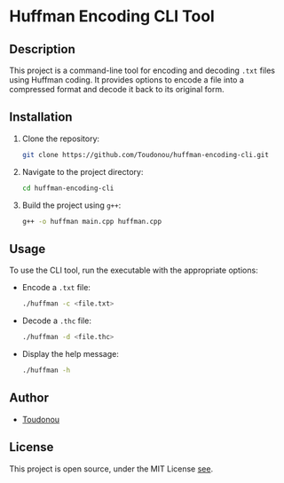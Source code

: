 # Huffman Encoding CLI Tool

## Description
This project is a command-line tool for encoding and decoding `.txt` files using Huffman coding. It provides options to encode a file into a compressed format and decode it back to its original form.

## Installation
1. Clone the repository:
    ```sh
    git clone https://github.com/Toudonou/huffman-encoding-cli.git
    ```
2. Navigate to the project directory:
    ```sh
    cd huffman-encoding-cli
    ```
3. Build the project using `g++`:
    ```sh
    g++ -o huffman main.cpp huffman.cpp
    ```

## Usage
To use the CLI tool, run the executable with the appropriate options:

- Encode a `.txt` file:
    ```sh
    ./huffman -c <file.txt>
    ```
- Decode a `.thc` file:
    ```sh
    ./huffman -d <file.thc>
    ```
- Display the help message:
    ```sh
    ./huffman -h
    ```
## Author
- [Toudonou](https://github.com/Toudonou)


## License
This project is open source, under the MIT License [see](LICENSE).